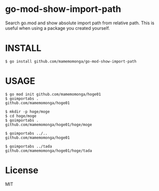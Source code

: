 # go-mod-show-import-path

Search go.mod and show absolute import path from relative path.
This is useful when using a package you created yourself.

# INSTALL

	$ go install github.com/mamemomonga/go-mod-show-import-path

# USAGE

	$ go mod init github.com/mamemomonga/hoge01
	$ goimportabs .
	github.com/mamemomonga/hoge01

	$ mkdir -p hoge/moge
	$ cd hoge/moge
	$ goimportabs .
	github.com/mamemomonga/hoge01/hoge/moge

	$ goimportabs ../..
	github.com/mamemomonga/hoge01

	$ goimportabs ../tada
	github.com/mamemomonga/hoge01/hoge/tada

# License

MIT

